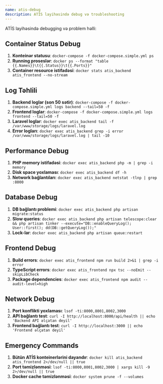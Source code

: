 ```yaml
---
name: atis-debug
description: ATİS layihəsində debug və troubleshooting
---
```


ATİS layihəsində debugging və problem həlli:

## Container Status Debug
1. **Konteinər statusu**: `docker-compose -f docker-compose.simple.yml ps`
2. **Running proseslər**: `docker ps --format "table {{.Names}}\t{{.Status}}\t{{.Ports}}"`
3. **Container resource istifadəsi**: `docker stats atis_backend atis_frontend --no-stream`

## Log Təhlili
1. **Backend loglar (son 50 sətir)**: `docker-compose -f docker-compose.simple.yml logs backend --tail=50 -f`
2. **Frontend loglar**: `docker-compose -f docker-compose.simple.yml logs frontend --tail=50 -f`
3. **Laravel loglar**: `docker exec atis_backend tail -f /var/www/storage/logs/laravel.log`
4. **Error logları**: `docker exec atis_backend grep -i error /var/www/storage/logs/laravel.log | tail -10`

## Performance Debug
1. **PHP memory istifadəsi**: `docker exec atis_backend php -m | grep -i memory`
2. **Disk space yoxlaması**: `docker exec atis_backend df -h`
3. **Network bağlantıları**: `docker exec atis_backend netstat -tlnp | grep :8000`

## Database Debug
1. **DB bağlantı problemi**: `docker exec atis_backend php artisan migrate:status`
2. **Slow queries**: `docker exec atis_backend php artisan telescope:clear && php artisan tinker --execute="DB::enableQueryLog(); User::first(); dd(DB::getQueryLog());"`
3. **Lock-lar**: `docker exec atis_backend php artisan queue:restart`

## Frontend Debug
1. **Build errors**: `docker exec atis_frontend npm run build 2>&1 | grep -i error`
2. **TypeScript errors**: `docker exec atis_frontend npx tsc --noEmit --skipLibCheck`
3. **Package dependencies**: `docker exec atis_frontend npm audit --audit-level=high`

## Network Debug
1. **Port konflikti yoxlaması**: `lsof -ti:8000,8001,8002,3000`
2. **API bağlantı test**: `curl -I http://localhost:8000/api/health || echo 'Backend API əlçatan deyil'`
3. **Frontend bağlantı test**: `curl -I http://localhost:3000 || echo 'Frontend əlçatan deyil'`

## Emergency Commands
1. **Bütün ATİS konteinerlərini dayandır**: `docker kill atis_backend atis_frontend 2>/dev/null || true`
2. **Port təmizlənməsi**: `lsof -ti:8000,8001,8002,3000 | xargs kill -9 2>/dev/null || true`
3. **Docker cache təmizlənməsi**: `docker system prune -f --volumes`